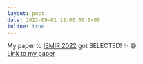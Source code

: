 ```yaml
---
layout: post
date: 2022-09-01 12:00:00-0400
inline: true
---
```


My paper to [ISMIR 2022](https://ismir2022.ismir.net/) got SELECTED! :sparkles: :smile:<br>
[Link to my paper](https://arxiv.org/abs/2209.00291)
